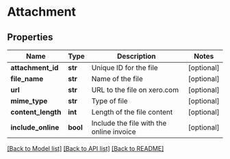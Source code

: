 # Attachment

## Properties
Name | Type | Description | Notes
------------ | ------------- | ------------- | -------------
**attachment_id** | **str** | Unique ID for the file | [optional] 
**file_name** | **str** | Name of the file | [optional] 
**url** | **str** | URL to the file on xero.com | [optional] 
**mime_type** | **str** | Type of file | [optional] 
**content_length** | **int** | Length of the file content | [optional] 
**include_online** | **bool** | Include the file with the online invoice | [optional] 

[[Back to Model list]](../README.md#documentation-for-models) [[Back to API list]](../README.md#documentation-for-api-endpoints) [[Back to README]](../README.md)


